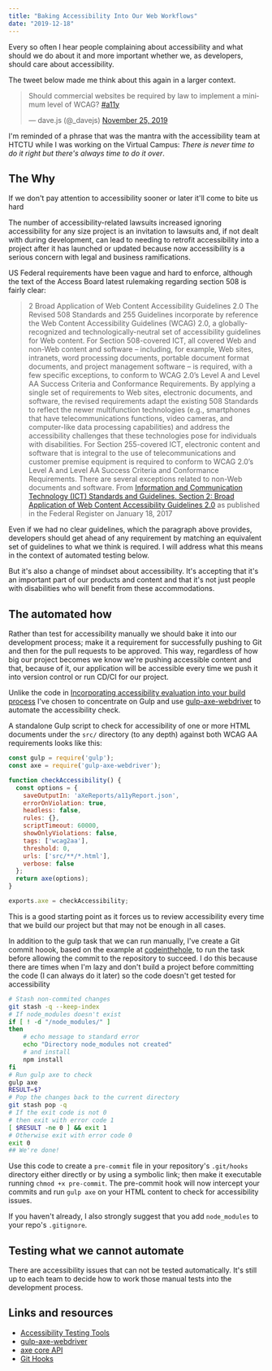 ```yaml
---
title: "Baking Accessibility Into Our Web Workflows"
date: "2019-12-18"
---
```


Every so often I hear people complaining about accessibility and what should we do about it and more important whether we, as developers, should care about accessibility.

The tweet below made me think about this again in a larger context.

<blockquote class="twitter-tweet" data-partner="tweetdeck"><p lang="en" dir="ltr">Should commercial websites be required by law to implement a minimum level of WCAG? <a href="https://twitter.com/hashtag/a11y?src=hash&amp;ref_src=twsrc%5Etfw">#a11y</a></p>— dave.js (@_davejs) <a href="https://twitter.com/_davejs/status/1199008554604212226?ref_src=twsrc%5Etfw">November 25, 2019</a></blockquote>

<script async src="https://platform.twitter.com/widgets.js" charset="utf-8"></script>

I'm reminded of a phrase that was the mantra with the accessibility team at HTCTU while I was working on the Virtual Campus: _There is never time to do it right but there's always time to do it over_.

## The Why

If we don't pay attention to accessibility sooner or later it'll come to bite us hard

The number of accessibility-related lawsuits increased ignoring accessibility for any size project is an invitation to lawsuits and, if not dealt with during development, can lead to needing to retrofit accessibility into a project after it has launched or updated because now accessibility is a serious concern with legal and business ramifications.

US Federal requirements have been vague and hard to enforce, although the text of the Access Board latest rulemaking regarding section 508 is fairly clear:

> 2 Broad Application of Web Content Accessibility Guidelines 2.0 The Revised 508 Standards and 255 Guidelines incorporate by reference the Web Content Accessibility Guidelines (WCAG) 2.0, a globally-recognized and technologically-neutral set of accessibility guidelines for Web content. For Section 508-covered ICT, all covered Web and non-Web content and software – including, for example, Web sites, intranets, word processing documents, portable document format documents, and project management software – is required, with a few specific exceptions, to conform to WCAG 2.0’s Level A and Level AA Success Criteria and Conformance Requirements. By applying a single set of requirements to Web sites, electronic documents, and software, the revised requirements adapt the existing 508 Standards to reflect the newer multifunction technologies (e.g., smartphones that have telecommunications functions, video cameras, and computer-like data processing capabilities) and address the accessibility challenges that these technologies pose for individuals with disabilities. For Section 255-covered ICT, electronic content and software that is integral to the use of telecommunications and customer premise equipment is required to conform to WCAG 2.0’s Level A and Level AA Success Criteria and Conformance Requirements. There are several exceptions related to non-Web documents and software. From [Information and Communication Technology (ICT) Standards and Guidelines. Section 2: Broad Application of Web Content Accessibility Guidelines 2.0](https://www.federalregister.gov/documents/2017/01/18/2017-00395/information-and-communication-technology-ict-standards-and-guidelines) as published in the Federal Register on January 18, 2017

Even if we had no clear guidelines, which the paragraph above provides, developers should get ahead of any requirement by matching an equivalent set of guidelines to what we think is required. I will address what this means in the context of automated testing below.

But it's also a change of mindset about accessibility. It's accepting that it's an important part of our products and content and that it's not just people with disabilities who will benefit from these accommodations.

## The automated how

Rather than test for accessibility manually we should bake it into our development process; make it a requirement for successfully pushing to Git and then for the pull requests to be approved. This way, regardless of how big our project becomes we know we're pushing accessible content and that, because of it, our application will be accessible every time we push it into version control or run CD/CI for our project.

Unlike the code in [Incorporating accessibility evaluation into your build process](https://publishing-project.rivendellweb.net/incorporating-accessibility-evaluation-into-your-build-process/) I've chosen to concentrate on Gulp and use [gulp-axe-webdriver](https://github.com/felixzapata/gulp-axe-webdriver/) to automate the accessibility check.

A standalone Gulp script to check for accessibility of one or more HTML documents under the `src/` directory (to any depth) against both WCAG AA requirements looks like this:

```js
const gulp = require('gulp');
const axe = require('gulp-axe-webdriver');

function checkAccessibility() {
  const options = {
    saveOutputIn: 'aXeReports/a11yReport.json',
    errorOnViolation: true,
    headless: false,
    rules: {},
    scriptTimeout: 60000,
    showOnlyViolations: false,
    tags: ['wcag2aa'],
    threshold: 0,
    urls: ['src/**/*.html'],
    verbose: false
  };
  return axe(options);
}

exports.axe = checkAccessibility;
```

This is a good starting point as it forces us to review accessibility every time that we build our project but that may not be enough in all cases.

In addition to the gulp task that we can run manually, I've create a Git commit hoook, based on the example at [codeinthehole](https://codeinthehole.com/tips/tips-for-using-a-git-pre-commit-hook/), to run the task before allowing the commit to the repository to succeed. I do this because there are times when I'm lazy and don't build a project before committing the code (I can always do it later) so the code doesn't get tested for accessibility

```bash
# Stash non-commited changes
git stash -q --keep-index
# If node_modules doesn't exist
if [ ! -d "/node_modules/" ]
then
    # echo message to standard error
    echo "Directory node_modules not created"
    # and install
    npm install
fi
# Run gulp axe to check
gulp axe
RESULT=$?
# Pop the changes back to the current directory
git stash pop -q
# If the exit code is not 0
# then exit with error code 1
[ $RESULT -ne 0 ] && exit 1
# Otherwise exit with error code 0
exit 0
## We're done!
```

Use this code to create a `pre-commit` file in your repository's `.git/hooks` directory either directly or by using a symbolic link; then make it executable running `chmod +x pre-commit`. The pre-commit hook will now intercept your commits and run `gulp axe` on your HTML content to check for accessibility issues.

If you haven't already, I also strongly suggest that you add `node_modules` to your repo's `.gitignore`.

## Testing what we cannot automate

There are accessibility issues that can not be tested automatically. It's still up to each team to decide how to work those manual tests into the development process.

## Links and resources

- [Accessibility Testing Tools](https://css-tricks.com/accessibility-testing-tools/)
- [gulp-axe-webdriver](https://github.com/felixzapata/gulp-axe-webdriver/)
- [axe core API](https://github.com/dequelabs/axe-core/blob/master/doc/API.md)
- [Git Hooks](https://githooks.com/)
